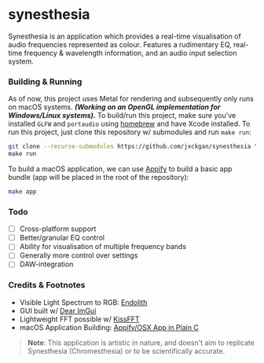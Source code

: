 # synesthesia

Synesthesia is an application which provides a real-time visualisation of audio frequencies represented as colour. Features a rudimentary EQ, real-time frequency & wavelength information, and an audio input selection system.

### Building & Running

As of now, this project uses Metal for rendering and subsequently only runs on macOS systems. ***(Working on an OpenGL implementation for Windows/Linux systems).*** To build/run this project, make sure you've installed `GLFW` and `portaudio` using [homebrew](https://brew.sh) and have Xcode installed. To run this project, just clone this repository w/ submodules and run `make run`:

```sh
git clone --recurse-submodules https://github.com/jxckgan/synesthesia \
make run
```

To build a macOS application, we can use [Appify](/meta/appify.sh) to build a basic app bundle (app will be placed in the root of the repository):

```sh
make app
```

### Todo

- [ ] Cross-platform support
- [ ] Better/granular EQ control
- [ ] Ability for visualisation of multiple frequency bands
- [ ] Generally more control over settings
- [ ] DAW-integration

### Credits & Footnotes

- Visible Light Spectrum to RGB: [Endolith](https://www.endolith.com/wordpress/2010/09/15/a-mapping-between-musical-notes-and-colors/)
- GUI built w/  [Dear ImGui](https://github.com/ocornut/imgui)
- Lightweight FFT possible w/ [KissFFT](https://github.com/mborgerding/kissfft)
- macOS Application Building: [Appify/OSX App in Plain C](https://github.com/jimon/osx_app_in_plain_c)

> **Note**:
> This application is artistic in nature, and doesn't aim to replicate Synesthesia (Chromesthesia) or to be scientifically accurate.